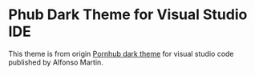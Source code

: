 # Phub Dark Theme for Visual Studio IDE

This theme is  from origin [Pornhub dark theme](https://marketplace.visualstudio.com/items?itemName=AlfonsoMartin.pornhub-dark-theme) for visual studio code published by Alfonso Martin.

